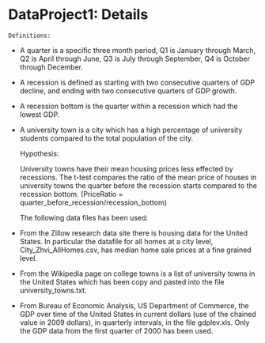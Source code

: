 # DataProject1: Details

	Definitions:

- A quarter is a specific three month period, Q1 is January through March, Q2 is April through June, Q3 is July through September, Q4 is October through December.

- A recession is defined as starting with two consecutive quarters of GDP decline, and ending with two consecutive quarters of GDP growth.

- A recession bottom is the quarter within a recession which had the lowest GDP.

- A university town is a city which has a high percentage of university students compared to the total population of the city.

	Hypothesis: 
	
	University towns have their mean housing prices less effected by recessions. The t-test compares  the ratio of the mean price of houses in university towns the quarter before the recession starts compared to the recession bottom. (PriceRatio = quarter_before_recession/recession_bottom)

	The following data files has been used:

- From the Zillow research data site there is housing data for the United States. In particular the datafile for all homes at a city level, City_Zhvi_AllHomes.csv, has median home sale prices at a fine grained level.

- From the Wikipedia page on college towns is a list of university towns in the United States which has been copy and pasted into the file university_towns.txt.

- From Bureau of Economic Analysis, US Department of Commerce, the GDP over time of the United States in current dollars (use of the chained value in 2009 dollars), in quarterly intervals, in the file gdplev.xls. Only the GDP data from the first quarter of 2000 has been used.